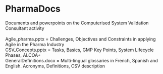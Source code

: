 # PharmaDocs
Documents and powerpoints on the Computerised System Validation Consultant activity
<BR><BR>
Agile_pharma.pptx = Challenges, Objectives and Constraints in applying Agile in the Pharma Industry <BR>
CSV_Concepts.pptx = Tasks, Basics, GMP Key Points, System Lifecycle Phases, ALCOA+ <BR>
GeneralDefinitions.docx = Multi-lingual glossaries in French, Spanish and English. Acronyms, Definitions, CSV description <BR>
